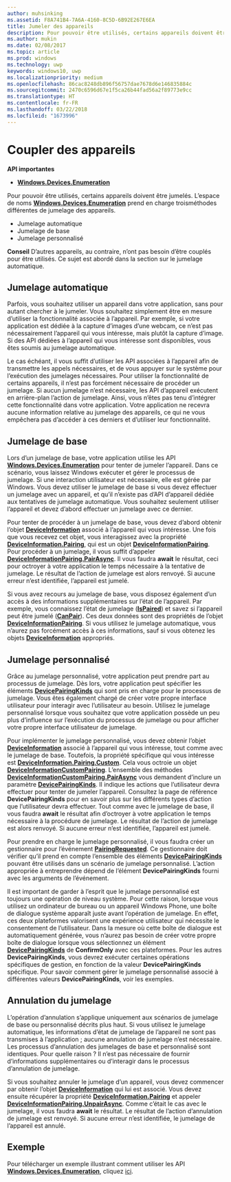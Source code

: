 ```yaml
---
author: muhsinking
ms.assetid: F8A741B4-7A6A-4160-8C5D-6B92E267E6EA
title: Jumeler des appareils
description: Pour pouvoir être utilisés, certains appareils doivent être jumelés. L’espace de noms Windows.Devices.Enumeration prend en charge troisméthodes différentes de jumelage des appareils.
ms.author: mukin
ms.date: 02/08/2017
ms.topic: article
ms.prod: windows
ms.technology: uwp
keywords: windows10, uwp
ms.localizationpriority: medium
ms.openlocfilehash: 86cac8248db896f56757dae7678d6e146835884c
ms.sourcegitcommit: 2470c6596d67e1f5ca26b44fad56a2f89773e9cc
ms.translationtype: HT
ms.contentlocale: fr-FR
ms.lasthandoff: 03/22/2018
ms.locfileid: "1673996"
---
```

# <a name="pair-devices"></a>Coupler des appareils



**API importantes**

- [**Windows.Devices.Enumeration**](https://docs.microsoft.com/en-us/uwp/api/Windows.Devices.Enumeration)

Pour pouvoir être utilisés, certains appareils doivent être jumelés. L’espace de noms [**Windows.Devices.Enumeration**](https://msdn.microsoft.com/library/windows/apps/BR225459) prend en charge troisméthodes différentes de jumelage des appareils.

-   Jumelage automatique
-   Jumelage de base
-   Jumelage personnalisé

**Conseil** D’autres appareils, au contraire, n’ont pas besoin d’être couplés pour être utilisés. Ce sujet est abordé dans la section sur le jumelage automatique.

 

## <a name="automatic-pairing"></a>Jumelage automatique


Parfois, vous souhaitez utiliser un appareil dans votre application, sans pour autant chercher à le jumeler. Vous souhaitez simplement être en mesure d’utiliser la fonctionnalité associée à l’appareil. Par exemple, si votre application est dédiée à la capture d’images d’une webcam, ce n’est pas nécessairement l’appareil qui vous intéresse, mais plutôt la capture d’image. Si des API dédiées à l’appareil qui vous intéresse sont disponibles, vous êtes soumis au jumelage automatique.

Le cas échéant, il vous suffit d’utiliser les API associées à l’appareil afin de transmettre les appels nécessaires, et de vous appuyer sur le système pour l’exécution des jumelages nécessaires. Pour utiliser la fonctionnalité de certains appareils, il n’est pas forcément nécessaire de procéder un jumelage. Si aucun jumelage n’est nécessaire, les API d’appareil exécutent en arrière-plan l’action de jumelage. Ainsi, vous n’êtes pas tenu d’intégrer cette fonctionnalité dans votre application. Votre application ne recevra aucune information relative au jumelage des appareils, ce qui ne vous empêchera pas d’accéder à ces derniers et d’utiliser leur fonctionnalité.

## <a name="basic-pairing"></a>Jumelage de base


Lors d’un jumelage de base, votre application utilise les API [**Windows.Devices.Enumeration**](https://msdn.microsoft.com/library/windows/apps/BR225459) pour tenter de jumeler l’appareil. Dans ce scénario, vous laissez Windows exécuter et gérer le processus de jumelage. Si une interaction utilisateur est nécessaire, elle est gérée par Windows. Vous devez utiliser le jumelage de base si vous devez effectuer un jumelage avec un appareil, et qu’il n’existe pas d’API d’appareil dédiée aux tentatives de jumelage automatique. Vous souhaitez seulement utiliser l’appareil et devez d’abord effectuer un jumelage avec ce dernier.

Pour tenter de procéder à un jumelage de base, vous devez d’abord obtenir l’objet [**DeviceInformation**](https://msdn.microsoft.com/library/windows/apps/BR225393) associé à l’appareil qui vous intéresse. Une fois que vous recevez cet objet, vous interagissez avec la propriété [**DeviceInformation.Pairing**](https://msdn.microsoft.com/library/windows/apps/windows.devices.enumeration.deviceinformation.pairing.aspx), qui est un objet [**DeviceInformationPairing**](https://msdn.microsoft.com/library/windows/apps/windows.devices.enumeration.deviceinformation.pairing.aspx). Pour procéder à un jumelage, il vous suffit d’appeler [**DeviceInformationPairing.PairAsync**](https://msdn.microsoft.com/library/windows/apps/mt608800). Il vous faudra **await** le résultat, ceci pour octroyer à votre application le temps nécessaire à la tentative de jumelage. Le résultat de l’action de jumelage est alors renvoyé. Si aucune erreur n’est identifiée, l’appareil est jumelé.

Si vous avez recours au jumelage de base, vous disposez également d’un accès à des informations supplémentaires sur l’état de l’appareil. Par exemple, vous connaissez l’état de jumelage ([**IsPaired**](https://docs.microsoft.com/en-us/uwp/api/Windows.Devices.Enumeration.DeviceInformationPairing.IsPaired)) et savez si l’appareil peut être jumelé ([**CanPair**](https://docs.microsoft.com/en-us/uwp/api/Windows.Devices.Enumeration.DeviceInformationPairing.CanPair)). Ces deux données sont des propriétés de l’objet [**DeviceInformationPairing**](https://msdn.microsoft.com/library/windows/apps/windows.devices.enumeration.deviceinformation.pairing.aspx). Si vous utilisez le jumelage automatique, vous n’aurez pas forcément accès à ces informations, sauf si vous obtenez les objets [**DeviceInformation**](https://msdn.microsoft.com/library/windows/apps/BR225393) appropriés.

## <a name="custom-pairing"></a>Jumelage personnalisé


Grâce au jumelage personnalisé, votre application peut prendre part au processus de jumelage. Dès lors, votre application peut spécifier les éléments [**DevicePairingKinds**](https://msdn.microsoft.com/library/windows/apps/Mt608808) qui sont pris en charge pour le processus de jumelage. Vous êtes également chargé de créer votre propre interface utilisateur pour interagir avec l’utilisateur au besoin. Utilisez le jumelage personnalisé lorsque vous souhaitez que votre application possède un peu plus d’influence sur l’exécution du processus de jumelage ou pour afficher votre propre interface utilisateur de jumelage.

Pour implémenter le jumelage personnalisé, vous devez obtenir l’objet [**DeviceInformation**](https://msdn.microsoft.com/library/windows/apps/BR225393) associé à l’appareil qui vous intéresse, tout comme avec le jumelage de base. Toutefois, la propriété spécifique qui vous intéresse est [**DeviceInformation.Pairing.Custom**](https://msdn.microsoft.com/library/windows/apps/windows.devices.enumeration.deviceinformationpairing.custom.aspx). Cela vous octroie un objet [**DeviceInformationCustomPairing**](https://msdn.microsoft.com/library/windows/apps/windows.devices.enumeration.deviceinformationcustompairing.aspx). L’ensemble des méthodes [**DeviceInformationCustomPairing.PairAsync**](https://msdn.microsoft.com/library/windows/apps/windows.devices.enumeration.deviceinformationcustompairing.pairasync.aspx) vous demandent d’inclure un paramètre [**DevicePairingKinds**](https://msdn.microsoft.com/library/windows/apps/Mt608808). Il indique les actions que l’utilisateur devra effectuer pour tenter de jumeler l’appareil. Consultez la page de référence **DevicePairingKinds** pour en savoir plus sur les différents types d’action que l’utilisateur devra effectuer. Tout comme avec le jumelage de base, il vous faudra **await** le résultat afin d’octroyer à votre application le temps nécessaire à la procédure de jumelage. Le résultat de l’action de jumelage est alors renvoyé. Si aucune erreur n’est identifiée, l’appareil est jumelé.

Pour prendre en charge le jumelage personnalisé, il vous faudra créer un gestionnaire pour l’événement [**PairingRequested**](https://msdn.microsoft.com/library/windows/apps/windows.devices.enumeration.deviceinformationcustompairing.pairingrequested.aspx). Ce gestionnaire doit vérifier qu’il prend en compte l’ensemble des éléments [**DevicePairingKinds**](https://msdn.microsoft.com/library/windows/apps/Mt608808) pouvant être utilisés dans un scénario de jumelage personnalisé. L’action appropriée à entreprendre dépend de l’élément **DevicePairingKinds** fourni avec les arguments de l’événement.

Il est important de garder à l’esprit que le jumelage personnalisé est toujours une opération de niveau système. Pour cette raison, lorsque vous utilisez un ordinateur de bureau ou un appareil Windows Phone, une boîte de dialogue système apparaît juste avant l’opération de jumelage. En effet, ces deux plateformes valorisent une expérience utilisateur qui nécessite le consentement de l’utilisateur. Dans la mesure où cette boîte de dialogue est automatiquement générée, vous n’aurez pas besoin de créer votre propre boîte de dialogue lorsque vous sélectionnez un élément [**DevicePairingKinds**](https://msdn.microsoft.com/library/windows/apps/Mt608808) de **ConfirmOnly** avec ces plateformes. Pour les autres **DevicePairingKinds**, vous devrez exécuter certaines opérations spécifiques de gestion, en fonction de la valeur **DevicePairingKinds** spécifique. Pour savoir comment gérer le jumelage personnalisé associé à différentes valeurs **DevicePairingKinds**, voir les exemples.

## <a name="unpairing"></a>Annulation du jumelage


L’opération d’annulation s’applique uniquement aux scénarios de jumelage de base ou personnalisé décrits plus haut. Si vous utilisez le jumelage automatique, les informations d’état de jumelage de l’appareil ne sont pas transmises à l’application ; aucune annulation de jumelage n’est nécessaire. Les processus d’annulation des jumelages de base et personnalisé sont identiques. Pour quelle raison ? Il n’est pas nécessaire de fournir d’informations supplémentaires ou d’interagir dans le processus d’annulation de jumelage.

Si vous souhaitez annuler le jumelage d’un appareil, vous devez commencer par obtenir l’objet [**DeviceInformation**](https://msdn.microsoft.com/library/windows/apps/BR225393) qui lui est associé. Vous devez ensuite récupérer la propriété [**DeviceInformation.Pairing**](https://msdn.microsoft.com/library/windows/apps/windows.devices.enumeration.deviceinformation.pairing.aspx) et appeler [**DeviceInformationPairing.UnpairAsync**](https://msdn.microsoft.com/library/windows/apps/windows.devices.enumeration.deviceinformationpairing.unpairasync). Comme c’était le cas avec le jumelage, il vous faudra **await** le résultat. Le résultat de l’action d’annulation de jumelage est renvoyé. Si aucune erreur n’est identifiée, le jumelage de l’appareil est annulé.

## <a name="sample"></a>Exemple


Pour télécharger un exemple illustrant comment utiliser les API [**Windows.Devices.Enumeration**](https://msdn.microsoft.com/library/windows/apps/BR225459), cliquez [ici](http://go.microsoft.com/fwlink/?LinkID=620536).

 

 
